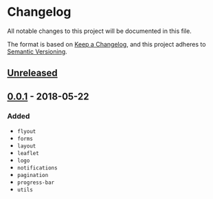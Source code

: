 # Changelog
All notable changes to this project will be documented in this file.

The format is based on [Keep a Changelog](http://keepachangelog.com/),
and this project adheres to [Semantic Versioning](https://semver.org/).

## [Unreleased]

## [0.0.1] - 2018-05-22
### Added
- `flyout`
- `forms`
- `layout`
- `leaflet`
- `logo`
- `notifications`
- `pagination`
- `progress-bar`
- `utils`

[Unreleased]: https://github.com/olivierlacan/keep-a-changelog/compare/v0.0.1...HEAD
[0.0.1]: https://github.com/olivierlacan/keep-a-changelog/compare/v0.0.1...v0.0.2